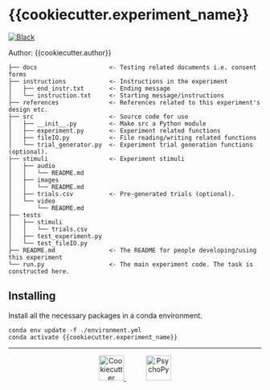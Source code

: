 # {{cookiecutter.experiment_name}}

[![Black](https://img.shields.io/badge/code%20style-black-000000.svg)](https://github.com/psf/black)

Author: {{cookiecutter.author}}

```
├── docs                    <- Testing related documents i.e. consent forms
├── instructions            <- Instructions in the experiment
│   ├── end_instr.txt       <- Ending message
│   └── instruction.txt     <- Starting message/instructions
├── references              <- References related to this experiment's design etc.
├── src                     <- Source code for use
│   ├── __init__.py         <- Make src a Python module
│   ├── experiment.py       <- Experiment related functions
│   ├── fileIO.py           <- File reading/writing related functions
│   └── trial_generator.py  <- Experiment trial generation functions (optional).
├── stimuli                 <- Experiment stimuli
│   ├── audio
│   │   └── README.md
│   ├── images
│   │   └── README.md
│   ├── trials.csv          <- Pre-generated trials (optional).
│   └── video
│       └── README.md
├── tests
│   ├── stimuli
│   │   └── trials.csv
│   ├── test_experiment.py
│   └── test_fileIO.py
├── README.md               <- The README for people developing/using this experiment
└── run.py                  <- The main experiment code. The task is constructed here.

```

## Installing

Install all the necessary packages in a conda environment.

```
conda env update -f ./environment.yml
conda activate {{cookiecutter.experiment_name}}
```

---

<p align="center">
    <a href="https://cookiecutter.readthedocs.io/en/1.7.2/" target="_blank" style="margin: 20px">
        <img    alt="Cookiecutter"
                src="https://raw.githubusercontent.com/cookiecutter/cookiecutter/3ac078356adf5a1a72042dfe72ebfa4a9cd5ef38/logo/cookiecutter_medium.png"
                height=50px>
    </a>
    <a href="https://www.psychopy.org/" target="_blank" style="margin: 20px">
        <img    alt="PsychoPy"
                src="https://www.psychopy.org/_static/psychopyLogoType3_h240.png"
                height=50px>
    </a>
</p>
